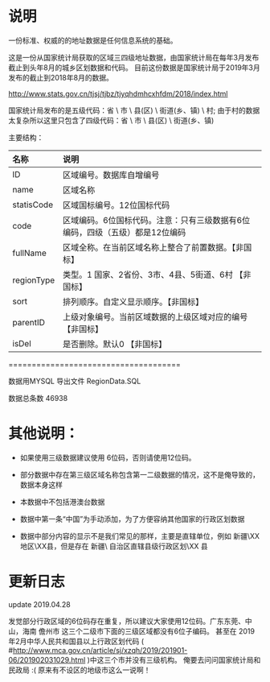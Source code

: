 # 说明
一份标准、权威的的地址数据是任何信息系统的基础。

这是一份从国家统计局获取的区域三四级地址数据，由国家统计局在每年3月发布截止到头年8月的城乡区划数据和代码。
目前这份数据是国家统计局于2019年3月发布的截止到2018年8月的数据。

http://www.stats.gov.cn/tjsj/tjbz/tjyqhdmhcxhfdm/2018/index.html

国家统计局发布的是五级代码：省 \ 市 \ 县(区) \ 街道(乡、镇) \ 村;
由于村的数据太复杂所以这里只包含了四级代码：省 \ 市 \ 县(区) \ 街道(乡、镇)

主要结构：


| 名称   | 说明 |
|:---------|:-------------------------|
|ID	|区域编号。数据库自增编号 |
|name |区域名称 |
|statisCode |区域国标编号。12位国标代码 |
|code|区域编码。6位国标代码。注意：只有三级数据有6位编码，四级（五级）都是12位编码 |
|fullName |区域全称。在当前区域名称上整合了前置数据。【非国标】|
|regionType |类型。1 国家、2省份、3市、4县、5街道、6村  【非国标】 |
|sort |排列顺序。自定义显示顺序。【非国标】 |
|parentID |	上级对象编号。当前区域数据的上级区域对应的编号 【非国标】|
|isDel |是否删除。默认0 【非国标】|


=====================================


数据用MYSQL 导出文件 RegionData.SQL

数据总条数 46938

# 其他说明：

 - 如果使用三级数据建议使用 6位码，否则请使用12位码。

 - 部分数据中存在第三级区域名称包含第一二级数据的情况，这不是俺导致的，数据本身这样

 - 本数据中不包括港澳台数据

 - 数据中第一条“中国”为手动添加，为了方便容纳其他国家的行政区划数据

 - 数据中部分内容的显示不是我们常见的那样，主要是直辖单位，例如 新疆\XX地区\XX县，但是存在 新疆\ 自治区直辖县级行政区划\XX 县

# 更新日志
update 2019.04.28 

发觉部分行政区域的6位码存在重复，所以建议大家使用12位码。广东东莞、中山，海南 儋州市 这三个二级市下面的三级区域都没有6位子编码。
甚至在 2019年2月中华人民共和国县以上行政区划代码 ( #http://www.mca.gov.cn/article/sj/xzqh/2019/201901-06/201902031029.html )中这三个市并没有三级机构。
俺要去问问国家统计局和民政局 :(
原来有不设区的地级市这么一说啊！

